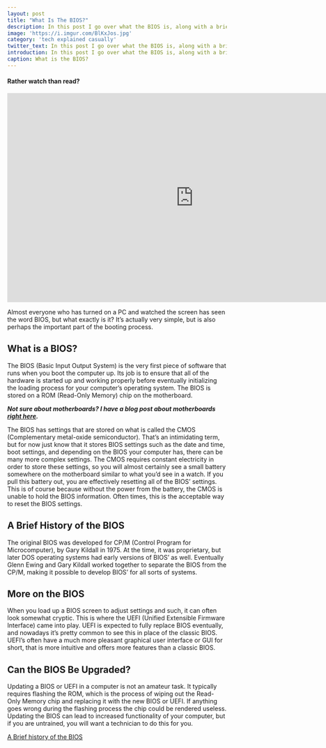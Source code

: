 ```yaml
---
layout: post
title: "What Is The BIOS?"
description: In this post I go over what the BIOS is, along with a brief history of the BIOS.
image: 'https://i.imgur.com/BlKxJos.jpg'
category: 'tech explained casually'
twitter_text: In this post I go over what the BIOS is, along with a brief history of the BIOS.
introduction: In this post I go over what the BIOS is, along with a brief history of the BIOS.
caption: What is the BIOS?
---
```


#### Rather watch than read?

<iframe width="854" height="480" src="https://www.youtube.com/embed/gk038Ypl4cE" frameborder="0" gesture="media" allowfullscreen></iframe>

Almost everyone who has turned on a PC and watched the screen has seen the word BIOS, but what exactly is it? It’s actually very simple, but is also perhaps the important part of the booting process.

## What is a BIOS?

The BIOS (Basic Input Output System) is the very first piece of software that runs when you boot the computer up. Its job is to ensure that all of the hardware is started up and working properly before eventually initializing the loading process for your computer’s operating system. The BIOS is stored on a ROM (Read-Only Memory) chip on the motherboard.

***Not sure about motherboards? I have a blog post about motherboards [right here](/what-is-a-motherboard/).***

The BIOS has settings that are stored on what is called the CMOS (Complementary metal-oxide semiconductor). That’s an intimidating term, but for now just know that it stores BIOS settings such as the date and time, boot settings, and depending on the BIOS your computer has, there can be many more complex settings. The CMOS requires constant electricity in order to store these settings, so you will almost certainly see a small battery somewhere on the motherboard similar to what you’d see in a watch. If you pull this battery out, you are effectively resetting all of the BIOS’ settings. This is of course because without the power from the battery, the CMOS is unable to hold the BIOS information. Often times, this is the acceptable way to reset the BIOS settings.

## A Brief History of the BIOS

The original BIOS was developed for CP/M (Control Program for Microcomputer), by Gary Kildall in 1975. At the time, it was proprietary, but later DOS operating systems had early versions of BIOS’ as well. Eventually Glenn Ewing and Gary Kildall worked together to separate the BIOS from the CP/M, making it possible to develop BIOS’ for all sorts of systems.

## More on the BIOS

When you load up a BIOS screen to adjust settings and such, it can often look somewhat cryptic. This is where the UEFI (Unified Extensible Firmware Interface) came into play. UEFI is expected to fully replace BIOS eventually, and nowadays it’s pretty common to see this in place of the classic BIOS. UEFI’s often have a much more pleasant graphical user interface or GUI for short, that is more intuitive and offers more features than a classic BIOS. 

## Can the BIOS Be Upgraded?

Updating a BIOS or UEFI in  a computer is not an amateur task. It typically requires flashing the ROM, which is the process of wiping out the Read-Only Memory chip and replacing it with the new BIOS or UEFI. If anything goes wrong during the flashing process the chip could be rendered useless. Updating the BIOS can lead to increased functionality of your computer, but if you are untrained, you will want a technician to do this for you.

[A Brief history of the BIOS](http://www.arlabs.com/bios_history.html)
